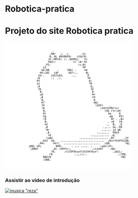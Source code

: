# Robotica-pratica
# Projeto do site Robotica pratica
![letra se mechendo](https://github.com/GD-create/Robotica-pratica/blob/master/letra%20se%20mechendo.gif)

### Assistir ao video de introdução
[![musica "reza"](http://img.youtube.com/vi/UDit29hYY3w/0.jpg)](http://www.youtube.com/watch?v=UDit29hYY3w "video inveja ")
